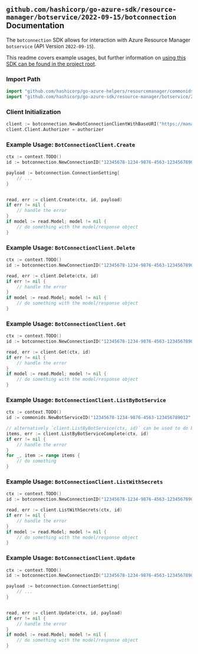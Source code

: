 
## `github.com/hashicorp/go-azure-sdk/resource-manager/botservice/2022-09-15/botconnection` Documentation

The `botconnection` SDK allows for interaction with Azure Resource Manager `botservice` (API Version `2022-09-15`).

This readme covers example usages, but further information on [using this SDK can be found in the project root](https://github.com/hashicorp/go-azure-sdk/tree/main/docs).

### Import Path

```go
import "github.com/hashicorp/go-azure-helpers/resourcemanager/commonids"
import "github.com/hashicorp/go-azure-sdk/resource-manager/botservice/2022-09-15/botconnection"
```


### Client Initialization

```go
client := botconnection.NewBotConnectionClientWithBaseURI("https://management.azure.com")
client.Client.Authorizer = authorizer
```


### Example Usage: `BotConnectionClient.Create`

```go
ctx := context.TODO()
id := botconnection.NewConnectionID("12345678-1234-9876-4563-123456789012", "example-resource-group", "resourceName", "connectionName")

payload := botconnection.ConnectionSetting{
	// ...
}


read, err := client.Create(ctx, id, payload)
if err != nil {
	// handle the error
}
if model := read.Model; model != nil {
	// do something with the model/response object
}
```


### Example Usage: `BotConnectionClient.Delete`

```go
ctx := context.TODO()
id := botconnection.NewConnectionID("12345678-1234-9876-4563-123456789012", "example-resource-group", "resourceName", "connectionName")

read, err := client.Delete(ctx, id)
if err != nil {
	// handle the error
}
if model := read.Model; model != nil {
	// do something with the model/response object
}
```


### Example Usage: `BotConnectionClient.Get`

```go
ctx := context.TODO()
id := botconnection.NewConnectionID("12345678-1234-9876-4563-123456789012", "example-resource-group", "resourceName", "connectionName")

read, err := client.Get(ctx, id)
if err != nil {
	// handle the error
}
if model := read.Model; model != nil {
	// do something with the model/response object
}
```


### Example Usage: `BotConnectionClient.ListByBotService`

```go
ctx := context.TODO()
id := commonids.NewBotServiceID("12345678-1234-9876-4563-123456789012", "example-resource-group", "botServiceName")

// alternatively `client.ListByBotService(ctx, id)` can be used to do batched pagination
items, err := client.ListByBotServiceComplete(ctx, id)
if err != nil {
	// handle the error
}
for _, item := range items {
	// do something
}
```


### Example Usage: `BotConnectionClient.ListWithSecrets`

```go
ctx := context.TODO()
id := botconnection.NewConnectionID("12345678-1234-9876-4563-123456789012", "example-resource-group", "resourceName", "connectionName")

read, err := client.ListWithSecrets(ctx, id)
if err != nil {
	// handle the error
}
if model := read.Model; model != nil {
	// do something with the model/response object
}
```


### Example Usage: `BotConnectionClient.Update`

```go
ctx := context.TODO()
id := botconnection.NewConnectionID("12345678-1234-9876-4563-123456789012", "example-resource-group", "resourceName", "connectionName")

payload := botconnection.ConnectionSetting{
	// ...
}


read, err := client.Update(ctx, id, payload)
if err != nil {
	// handle the error
}
if model := read.Model; model != nil {
	// do something with the model/response object
}
```

